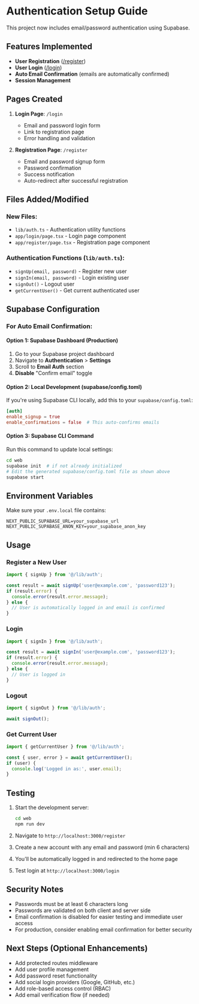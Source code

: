 # Authentication Setup Guide

This project now includes email/password authentication using Supabase.

## Features Implemented

- **User Registration** ([/register](app/register/page.tsx))
- **User Login** ([/login](app/login/page.tsx))
- **Auto Email Confirmation** (emails are automatically confirmed)
- **Session Management**

## Pages Created

1. **Login Page**: `/login`
   - Email and password login form
   - Link to registration page
   - Error handling and validation

2. **Registration Page**: `/register`
   - Email and password signup form
   - Password confirmation
   - Success notification
   - Auto-redirect after successful registration

## Files Added/Modified

### New Files:
- `lib/auth.ts` - Authentication utility functions
- `app/login/page.tsx` - Login page component
- `app/register/page.tsx` - Registration page component

### Authentication Functions (`lib/auth.ts`):
- `signUp(email, password)` - Register new user
- `signIn(email, password)` - Login existing user
- `signOut()` - Logout user
- `getCurrentUser()` - Get current authenticated user

## Supabase Configuration

### For Auto Email Confirmation:

#### Option 1: Supabase Dashboard (Production)
1. Go to your Supabase project dashboard
2. Navigate to **Authentication** > **Settings**
3. Scroll to **Email Auth** section
4. **Disable** "Confirm email" toggle

#### Option 2: Local Development (supabase/config.toml)
If you're using Supabase CLI locally, add this to your `supabase/config.toml`:

```toml
[auth]
enable_signup = true
enable_confirmations = false  # This auto-confirms emails
```

#### Option 3: Supabase CLI Command
Run this command to update local settings:

```bash
cd web
supabase init  # if not already initialized
# Edit the generated supabase/config.toml file as shown above
supabase start
```

## Environment Variables

Make sure your `.env.local` file contains:

```env
NEXT_PUBLIC_SUPABASE_URL=your_supabase_url
NEXT_PUBLIC_SUPABASE_ANON_KEY=your_supabase_anon_key
```

## Usage

### Register a New User

```typescript
import { signUp } from '@/lib/auth';

const result = await signUp('user@example.com', 'password123');
if (result.error) {
  console.error(result.error.message);
} else {
  // User is automatically logged in and email is confirmed
}
```

### Login

```typescript
import { signIn } from '@/lib/auth';

const result = await signIn('user@example.com', 'password123');
if (result.error) {
  console.error(result.error.message);
} else {
  // User is logged in
}
```

### Logout

```typescript
import { signOut } from '@/lib/auth';

await signOut();
```

### Get Current User

```typescript
import { getCurrentUser } from '@/lib/auth';

const { user, error } = await getCurrentUser();
if (user) {
  console.log('Logged in as:', user.email);
}
```

## Testing

1. Start the development server:
   ```bash
   cd web
   npm run dev
   ```

2. Navigate to `http://localhost:3000/register`

3. Create a new account with any email and password (min 6 characters)

4. You'll be automatically logged in and redirected to the home page

5. Test login at `http://localhost:3000/login`

## Security Notes

- Passwords must be at least 6 characters long
- Passwords are validated on both client and server side
- Email confirmation is disabled for easier testing and immediate user access
- For production, consider enabling email confirmation for better security

## Next Steps (Optional Enhancements)

- Add protected routes middleware
- Add user profile management
- Add password reset functionality
- Add social login providers (Google, GitHub, etc.)
- Add role-based access control (RBAC)
- Add email verification flow (if needed)
